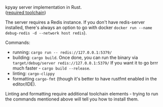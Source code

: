 kpyay server implementation in Rust.  
([required toolchain](https://www.rust-lang.org/tools/install))

The server requires a Redis instance. 
If you don't have redis-server installed, there's always an option 
to go with docker `docker run --name debug-redis -d --network host redis`).

Commands:
- running: `cargo run -- redis://127.0.0.1:5379/`
- building: `cargo build`. Once done, you can run the binary via `target/debug/server redis://127.0.0.1:5379/`
    If you want it to go brrr much faster - `cargo build --release`.
- linting: `cargo-clippy`
- formatting `cargo-fmt` (though it's better to have rustfmt enabled in the editor/IDE).

Linting and formatting require additional toolchain elements - 
trying to run the commands mentioned above will tell you how to install them.
